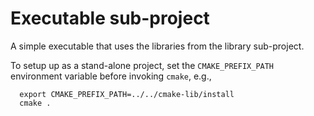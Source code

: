 # Executable sub-project

A simple executable that uses the libraries from the library sub-project.

To setup up as a stand-alone project, set the `CMAKE_PREFIX_PATH` environment 
variable before invoking `cmake`, e.g., 

```
  export CMAKE_PREFIX_PATH=../../cmake-lib/install
  cmake .
```
